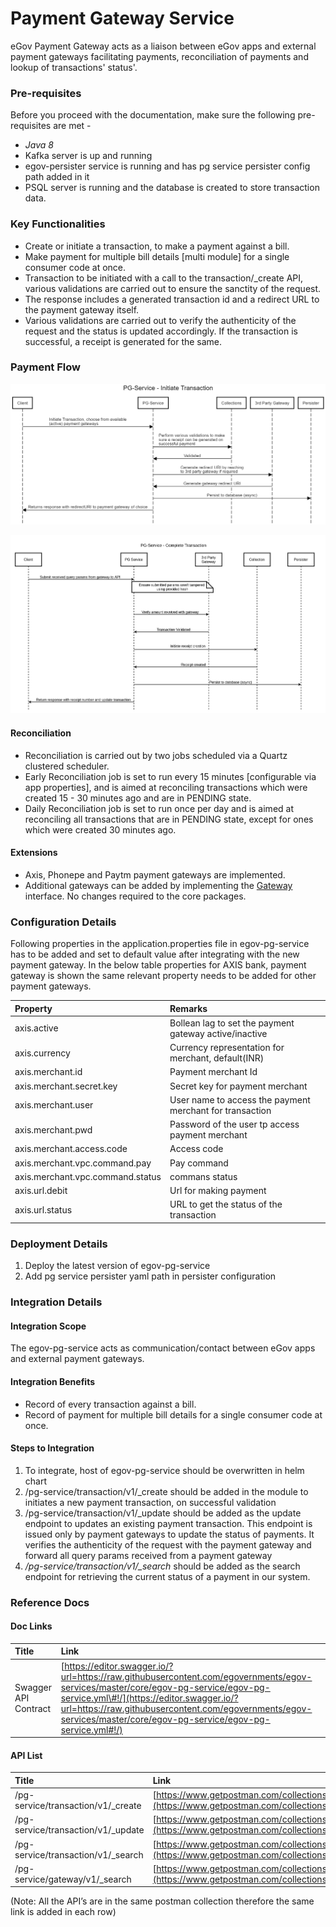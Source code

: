 # Payment Gateway Service

eGov Payment Gateway acts as a liaison between eGov apps and external payment gateways facilitating payments, reconciliation of payments and lookup of transactions' status'.

### Pre-requisites <a id="Pre-requisites"></a>

Before you proceed with the documentation, make sure the following pre-requisites are met -

* _Java 8_
* Kafka server is up and running
* egov-persister service is running and has pg service persister config path added in it
* PSQL server is running and the database is created to store transaction data.

### Key Functionalities <a id="Key-Functionalities"></a>

* Create or initiate a transaction, to make a payment against a bill.
* Make payment for multiple bill details \[multi module\] for a single consumer code at once.
* Transaction to be initiated with a call to the transaction/\_create API, various validations are carried out to ensure the sanctity of the request.
* The response includes a generated transaction id and a redirect URL to the payment gateway itself.
* Various validations are carried out to verify the authenticity of the request and the status is updated accordingly. If the transaction is successful, a receipt is generated for the same.

### Payment Flow <a id="Payment-Flow"></a>

![](../../../.gitbook/assets/payment_transaction_initiate.png)

![](../../../.gitbook/assets/payment_transaction_complete-2-.jpg)

#### Reconciliation <a id="Reconciliation"></a>

* Reconciliation is carried out by two jobs scheduled via a Quartz clustered scheduler.
* Early Reconciliation job is set to run every 15 minutes \[configurable via app properties\], and is aimed at reconciling transactions which were created 15 - 30 minutes ago and are in PENDING state.
* Daily Reconciliation job is set to run once per day and is aimed at reconciling all transactions that are in PENDING state, except for ones which were created 30 minutes ago.

#### Extensions <a id="Extensions"></a>

* Axis, Phonepe and Paytm payment gateways are implemented.
* Additional gateways can be added by implementing the [Gateway](https://raw.githubusercontent.com/egovernments/egov-services/master/core/egov-pg-service/src/main/java/org/egov/pg/service/Gateway.java) interface. No changes required to the core packages.

### Configuration Details

Following properties in the application.properties file in egov-pg-service has to be added and set to default value after integrating with the new payment gateway. In the below table properties for AXIS bank, payment gateway is shown the same relevant property needs to be added for other payment gateways.

| Property | Remarks |
| :--- | :--- |
| axis.active | Bollean lag to set the payment gateway active/inactive |
| axis.currency | Currency representation for merchant, default\(INR\) |
| axis.merchant.id | Payment merchant Id |
| axis.merchant.secret.key | Secret key for payment merchant |
| axis.merchant.user | User name to access the payment merchant for transaction |
| axis.merchant.pwd | Password of the user tp access payment merchant |
| axis.merchant.access.code | Access code |
| axis.merchant.vpc.command.pay | Pay command |
| axis.merchant.vpc.command.status | commans status |
| axis.url.debit | Url for making payment |
| axis.url.status | URL to get the status of the transaction |

### Deployment Details <a id="Deployment-Details"></a>

1. Deploy the latest version of egov-pg-service
2. Add pg service persister yaml path in persister configuration

### Integration Details <a id="Integration"></a>

#### Integration Scope <a id="Integration-Scope"></a>

The egov-pg-service acts as communication/contact between eGov apps and external payment gateways.

#### Integration Benefits <a id="Integration-Benefits"></a>

* Record of every transaction against a bill.
* Record of payment for multiple bill details for a single consumer code at once.

#### Steps to Integration <a id="Steps-to-Integration"></a>

1. To integrate, host of egov-pg-service should be overwritten in helm chart
2. /pg-service/transaction/v1/\_create should be added in the module to initiates a new payment transaction, on successful validation
3. /pg-service/transaction/v1/\_update should be added as the update endpoint to updates an existing payment transaction. This endpoint is issued only by payment gateways to update the status of payments. It verifies the authenticity of the request with the payment gateway and forward all query params received from a payment gateway
4. _/pg-service/transaction/v1/\_search_ should be added as the search endpoint for retrieving the current status of a payment in our system.

### Reference Docs

#### Doc Links <a id="Doc-Links"></a>

| **Title**  | **Link** |
| :--- | :--- |
| Swagger API Contract | [https://editor.swagger.io/?url=https://raw.githubusercontent.com/egovernments/egov-services/master/core/egov-pg-service/egov-pg-service.yml\#!/](https://editor.swagger.io/?url=https://raw.githubusercontent.com/egovernments/egov-services/master/core/egov-pg-service/egov-pg-service.yml#!/) |

#### API List <a id="API-List"></a>

| **Title** | **Link** |
| :--- | :--- |
| /pg-service/transaction/v1/\_create | [https://www.getpostman.com/collections/a0dfce4274235164c520](https://www.getpostman.com/collections/a0dfce4274235164c520) |
| /pg-service/transaction/v1/\_update | [https://www.getpostman.com/collections/a0dfce4274235164c520](https://www.getpostman.com/collections/a0dfce4274235164c520) |
| /pg-service/transaction/v1/\_search | [https://www.getpostman.com/collections/a0dfce4274235164c520](https://www.getpostman.com/collections/a0dfce4274235164c520) |
| /pg-service/gateway/v1/\_search | [https://www.getpostman.com/collections/a0dfce4274235164c520](https://www.getpostman.com/collections/a0dfce4274235164c520) |

\(Note: All the API’s are in the same postman collection therefore the same link is added in each row\)

